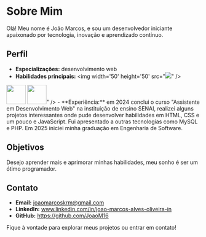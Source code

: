 # Sobre Mim  

Olá! Meu nome é João Marcos, e sou um desenvolvedor iniciante apaixonado por tecnologia, inovação e aprendizado contínuo.  

## Perfil  

- **Especializações:** desenvolvimento web  
- **Habilidades principais:**
<img width='50' height='50' src="<img src="https://cdn.jsdelivr.net/gh/devicons/devicon@latest/icons/threedsmax/threedsmax-original.svg" />" />
<img width='50' height='50' src="https://cdn.jsdelivr.net/gh/devicons/devicon@latest/icons/threedsmax/threedsmax-original.svg" />
<img width='50' height='50' src="<img src="https://cdn.jsdelivr.net/gh/devicons/devicon@latest/icons/threedsmax/threedsmax-original.svg" />" />
- **Experiência:** em 2024 conclui o curso "Assistente em Desenvolvimento Web" na instituição de ensino SENAI, realizei alguns projetos interessantes onde pude desenvolver habilidades em HTML, CSS e um pouco e JavaScript. Fui apresentado a outras tecnologias como MySQL e PHP.
Em 2025 iniciei minha graduação em Engenharia de Software.

## Objetivos  

Desejo aprender mais e aprimorar minhas habilidades, meu sonho é ser um ótimo programador.  

## Contato  

- **Email:** joaomarcoskrm@gmail.com  
- **LinkedIn:** www.linkedin.com/in/joao-marcos-alves-oliveira-in  
- **GitHub:** https://github.com/JoaoM16 

Fique à vontade para explorar meus projetos ou entrar em contato! 
